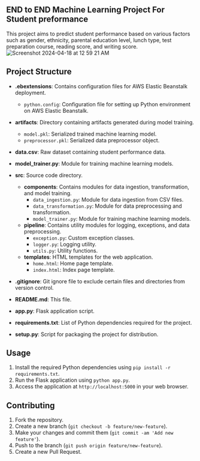 ## END to END Machine Learning Project For Student preformance 
This project aims to predict student performance based on various factors such as gender, ethnicity, parental education level, lunch type, test preparation course, reading score, and writing score.
![Screenshot 2024-04-18 at 12 59 21 AM](https://github.com/Equinox-M/Student_Preformance_ML/assets/92346639/a129bd51-213b-41e0-9f37-277fb127dc70)

## Project Structure

- **.ebextensions**: Contains configuration files for AWS Elastic Beanstalk deployment.
  - `python.config`: Configuration file for setting up Python environment on AWS Elastic Beanstalk.

- **artifacts**: Directory containing artifacts generated during model training.
  - `model.pkl`: Serialized trained machine learning model.
  - `preprocessor.pkl`: Serialized data preprocessor object.

- **data.csv**: Raw dataset containing student performance data.
- **model_trainer.py**: Module for training machine learning models.
- **src**: Source code directory.
  - **components**: Contains modules for data ingestion, transformation, and model training.
    - `data_ingestion.py`: Module for data ingestion from CSV files.
    - `data_transformation.py`: Module for data preprocessing and transformation.
    - `model_trainer.py`: Module for training machine learning models.
  - **pipeline**: Contains utility modules for logging, exceptions, and data preprocessing.
    - `exception.py`: Custom exception classes.
    - `logger.py`: Logging utility.
    - `utils.py`: Utility functions.
  - **templates**: HTML templates for the web application.
    - `home.html`: Home page template.
    - `index.html`: Index page template.
- **.gitignore**: Git ignore file to exclude certain files and directories from version control.
- **README.md**: This file.
- **app.py**: Flask application script.
- **requirements.txt**: List of Python dependencies required for the project.
- **setup.py**: Script for packaging the project for distribution.

## Usage

1. Install the required Python dependencies using `pip install -r requirements.txt`.
2. Run the Flask application using `python app.py`.
3. Access the application at `http://localhost:5000` in your web browser.

## Contributing

1. Fork the repository.
2. Create a new branch (`git checkout -b feature/new-feature`).
3. Make your changes and commit them (`git commit -am 'Add new feature'`).
4. Push to the branch (`git push origin feature/new-feature`).
5. Create a new Pull Request.
